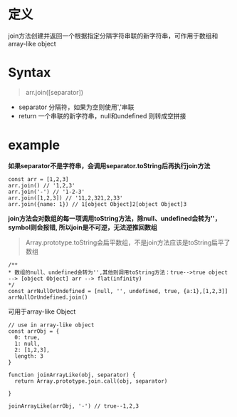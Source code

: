 # 定义
join方法创建并返回一个根据指定分隔字符串联的新字符串，可作用于数组和array-like object


# Syntax

> arr.join([separator])

* separator 分隔符，如果为空则使用','串联
* return 一个串联的新字符串，null和undefined 则转成空拼接


# example
**如果separator不是字符串，会调用separator.toString后再执行join方法**
```
const arr = [1,2,3]
arr.join() // '1,2,3'
arr.join('-') // '1-2-3'
arr.join([1,2,3]) // '11,2,321,2,33'
arr.join({name: 1}) // 1[object Object]2[object Object]3

```

**join方法会对数组的每一项调用toString方法，除null、undefined会转为''， symbol则会报错, 所以join是不可逆，无法逆推回数组**
> Array.prototype.toString会扁平数组，不是join方法应该是toString扁平了数组
```
/**
* 数组的null、undefined会转为'',其他则调用toString方法：true-->true object --> [object Object] arr --> flat(infinity)
*/
const arrNullOrUndefined = [null, '', undefined, true, {a:1},[1,2,3]]
arrNullOrUndefined.join()
```

可用于array-like Object
```
// use in array-like object
const arrObj = {
  0: true,
  1: null,
  2: [1,2,3],
  length: 3
}

function joinArrayLike(obj, separator) {
  return Array.prototype.join.call(obj, separator)
  
}

joinArrayLike(arrObj, '-') // true--1,2,3

```
